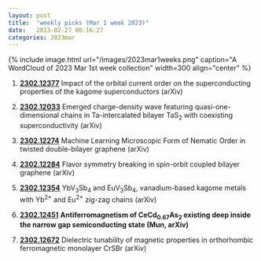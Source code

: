 ```yaml
---
layout: post
title:  "weekly picks (Mar 1 week 2023)"
date:   2023-02-27 00:16:27
categories: 2023mar
---
```



{% include image.html url="/images/2023mar1weeks.png" caption="A WordCloud of 2023 Mar 1st week collection" width=300 align="center" %}




1. **[2302.12377](http://arxiv.org/abs/2302.12377)** Impact of the orbital current order on the superconducting properties of the kagome superconductors (arXiv)

1. **[2302.12033](http://arxiv.org/abs/2302.12033)** Emerged charge-density wave featuring quasi-one-dimensional chains in Ta-intercalated bilayer TaS$_{2}$ with coexisting superconductivity (arXiv)

1. **[2302.12274](http://arxiv.org/abs/2302.12274)** Machine Learning Microscopic Form of Nematic Order in twisted double-bilayer graphene (arXiv)

1. **[2302.12284](http://arxiv.org/abs/2302.12284)** Flavor symmetry breaking in spin-orbit coupled bilayer graphene (arXiv)

1. **[2302.12354](http://arxiv.org/abs/2302.12354)** YbV$_3$Sb$_4$ and EuV$_3$Sb$_4$, vanadium-based kagome metals with Yb$^{2+}$ and Eu$^{2+}$ zig-zag chains (arXiv)

1. **[2302.12451](http://arxiv.org/abs/2302.12451)** **Antiferromagnetism of CeCd$_{0.67}$As$_{2}$ existing deep inside the narrow gap semiconducting state (Mun, arXiv)**

1. **[2302.12672](http://arxiv.org/abs/2302.12672)** Dielectric tunability of magnetic properties in orthorhombic ferromagnetic monolayer CrSBr (arXiv)
